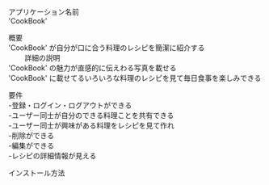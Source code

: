アプリケーション名前<br>
'CookBook'

概要 <br>
'CookBook' が自分が口に合う料理のレシピを簡潔に紹介する<br>
　　
 詳細の説明 <br>
'CookBook' の魅力が直感的に伝えわる写真を載せる<br>
'CookBook' に載せてるいろいろな料理のレシピを見て毎日食事を楽しみできる<br>


要件<br>
-登録・ログイン・ログアウトができる<br>
-ユーザー同士が自分のできる料理ことを共有できる<br>
-ユーザー同士が興味がある料理をレシピを見て作れ<br>
-削除ができる<br>
-編集ができる<br>
-レシピの詳細情報が見える<br>



インストール方法



